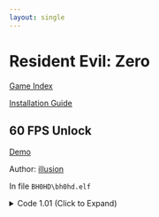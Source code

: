 ```yaml
---
layout: single
---
```


# Resident Evil: Zero

[Game Index](/patch/#ps4)

[Installation Guide](https://illusion0001.github.io/install-instructions/)

## 60 FPS Unlock

[Demo](https://youtu.be/TP2MTZ6gC7s)

Author: [illusion](https://twitter.com/illusion0002)

In file `BH0HD\bh0hd.elf`

<details>
<summary>Code 1.01 (Click to Expand)</summary>

{% highlight yml %}
- game: "Resident Evil: Zero"
  app_ver: "01.01"
  patch_ver: "1.0"
  name: "60 FPS Unlock"
  author: "illusion"
  note: "As part of Resident Evil Origins Collection."
  arch: generic_orbis
  enabled: False # Todo: move this to a separate file
  patch_list:
        - [ bytes, 0x329AED, "00 00 70 42" ]

# this is a note for other patch devs
# bhd0 is a little different than bhd1
# first array is game tick
# second array is simulated tick (what we are patching)
# setting both bits to 60.0f will result in double speed
# however, setting only the second bit to 60.0f result in 60fps and no speedup
# cc implemented game speed/frametime calc based on tickrate (absolute hacks :p) for win32 ver
# code path still exist which is why this is possible
{% endhighlight %}

</details>
